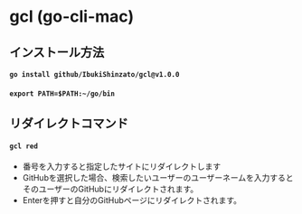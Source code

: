 # gcl (go-cli-mac)

## インストール方法

#### `go install github/IbukiShinzato/gcl@v1.0.0`

#### `export PATH=$PATH:~/go/bin`

## リダイレクトコマンド

#### `gcl red`

- 番号を入力すると指定したサイトにリダイレクトします
- GitHubを選択した場合、検索したいユーザーのユーザーネームを入力するとそのユーザーのGitHubにリダイレクトされます。
- Enterを押すと自分のGitHubページにリダイレクトされます。


